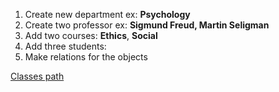1. Create new department ex: **Psychology**
2. Create two professor ex: **Sigmund Freud, Martin Seligman**
3. Add two courses: **Ethics**, **Social**
4. Add three students:
5. Make relations for the objects

[Classes path](../part2/Main.java)
